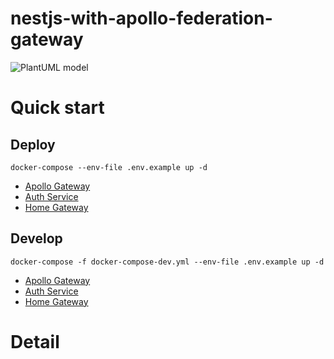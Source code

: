 # nestjs-with-apollo-federation-gateway
![PlantUML model](https://www.plantuml.com/plantuml/dsvg/ZP9FImCn4CNl-HJ3tli5HAH5YnIKeblfeNWOatGtc4sMIIB-eT_TsXLt0cj93Wl3cz--zs3c8IB5r5aXfFL9mPU0uziJTXggbOkQ75e8cjwCrA4QzDFRtM1eNpoIWdgGdqTjJGqwyudHU3SXBr9iFPtHfVJ9nLmvdBxY7s-udCskZcJlhVLmkmNp6tw0yqIbK9wJKzCG3rzYKbn6lvUNuL1v6GwLb-7xX_o6TflMa88UANxyY5FCOCuNB-1nMM_soHRlDuHz-t0dH8_o5HiDrT8fU0gQ_iuLPVG4s_jhDgtMDPiMJf4tAezf7BFblnrDvzgfrDbl)

# Quick start
## Deploy
```
docker-compose --env-file .env.example up -d
```
- [Apollo Gateway](http://localhost:3816/graphql)
- [Auth Service](http://localhost:3817/graphql)
- [Home Gateway](http://localhost:3818/graphql)
## Develop
```
docker-compose -f docker-compose-dev.yml --env-file .env.example up -d
```
- [Apollo Gateway](http://localhost:3816/graphql)
- [Auth Service](http://localhost:3817/graphql)
- [Home Gateway](http://localhost:3818/graphql)
# Detail
